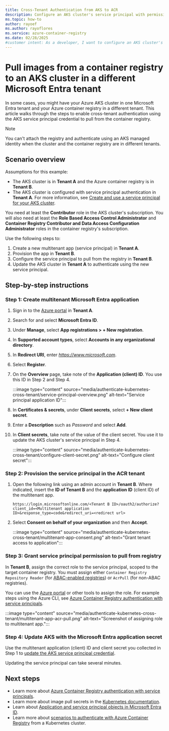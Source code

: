 ```yaml
---
title: Cross-Tenant Authentication from AKS to ACR
description: Configure an AKS cluster's service principal with permissions to access your Azure container registry in a different Microsoft Entra tenant.
ms.topic: how-to
author: rayoef
ms.author: rayoflores
ms.service: azure-container-registry
ms.date: 02/28/2025
#customer intent: As a developer, I want to configure an AKS cluster's service principal with permissions to access my Azure container registry in a different Microsoft Entra tenant so that I can pull images from the registry.
---
```


# Pull images from a container registry to an AKS cluster in a different Microsoft Entra tenant

In some cases, you might have your Azure AKS cluster in one Microsoft Entra tenant and your Azure container registry in a different tenant. This article walks through the steps to enable cross-tenant authentication using the AKS service principal credential to pull from the container registry.

> [!NOTE]
> You can't attach the registry and authenticate using an AKS managed identity when the cluster and the container registry are in different tenants.

## Scenario overview

Assumptions for this example:

* The AKS cluster is in **Tenant A** and the Azure container registry is in **Tenant B**. 
* The AKS cluster is configured with service principal authentication in **Tenant A**. For more information, see [Create and use a service principal for your AKS cluster](/azure/aks/kubernetes-service-principal).

You need at least the **Contributor** role in the AKS cluster's subscription. You will also need at least the **Role Based Access Control Administrator** and **Container Registry Contributor and Data Access Configuration Administrator** roles in the container registry's subscription.

Use the following steps to:

1. Create a new multitenant app (service principal) in **Tenant A**. 
1. Provision the app in **Tenant B**.
1. Configure the service principal to pull from the registry in **Tenant B**.
1. Update the AKS cluster in **Tenant A** to authenticate using the new service principal.

## Step-by-step instructions

<a name='step-1-create-multitenant-azure-ad-application'></a>

### Step 1: Create multitenant Microsoft Entra application

1. Sign in to the [Azure portal](https://portal.azure.com/) in **Tenant A**.
1. Search for and select **Microsoft Entra ID**.
1. Under **Manage**, select **App registrations > + New registration**.
1. In **Supported account types**, select **Accounts in any organizational directory**.
1. In **Redirect URI**, enter *https://www.microsoft.com*.
1. Select **Register**.
1. On the **Overview** page, take note of the **Application (client) ID**. You use this ID in Step 2 and Step 4.

    :::image type="content" source="media/authenticate-kubernetes-cross-tenant/service-principal-overview.png" alt-text="Service principal application ID":::
1. In **Certificates & secrets**, under **Client secrets**, select **+ New client secret**.
1. Enter a **Description** such as *Password* and select **Add**.
1. In **Client secrets**, take note of the value of the client secret. You use it to update the AKS cluster's service principal in Step 4.

    :::image type="content" source="media/authenticate-kubernetes-cross-tenant/configure-client-secret.png" alt-text="Configure client secret":::

### Step 2: Provision the service principal in the ACR tenant

1. Open the following link using an admin account in **Tenant B**. Where indicated, insert the **ID of Tenant B** and the **application ID** (client ID) of the multitenant app.

    ```console
    https://login.microsoftonline.com/<Tenant B ID>/oauth2/authorize?client_id=<Multitenant application ID>&response_type=code&redirect_uri=<redirect url>
    ```

1. Select **Consent on behalf of your organization** and then **Accept**. 
    
    :::image type="content" source="media/authenticate-kubernetes-cross-tenant/multitenant-app-consent.png" alt-text="Grant tenant access to application":::

### Step 3: Grant service principal permission to pull from registry

In **Tenant B**, assign the correct role to the service principal, scoped to the target container registry. You must assign either `Container Registry Repository Reader` (for [ABAC-enabled registries](container-registry-rbac-abac-repository-permissions.md)) or `AcrPull` (for non-ABAC registries).

You can use the [Azure portal](/azure/role-based-access-control/role-assignments-portal) or other tools to assign the role. For example steps using the Azure CLI, see [Azure Container Registry authentication with service principals](container-registry-auth-service-principal.md#use-an-existing-service-principal).

:::image type="content" source="media/authenticate-kubernetes-cross-tenant/multitenant-app-acr-pull.png" alt-text="Screenshot of assigning role to multitenant app.":::

<a name='step-4-update-aks-with-the-azure-ad-application-secret'></a>

### Step 4: Update AKS with the Microsoft Entra application secret

Use the multitenant application (client) ID and client secret you collected in Step 1 to [update the AKS service principal credential](/azure/aks/update-credentials#update-aks-cluster-with-service-principal-credentials).

Updating the service principal can take several minutes.

## Next steps

* Learn more about [Azure Container Registry authentication with service principals](container-registry-auth-service-principal.md).
* Learn more about image pull secrets in the [Kubernetes documentation](https://kubernetes.io/docs/concepts/containers/images/#specifying-imagepullsecrets-on-a-pod).
* Learn about [Application and service principal objects in Microsoft Entra ID](/azure/active-directory/develop/app-objects-and-service-principals).
* Learn more about [scenarios to authenticate with Azure Container Registry](authenticate-kubernetes-options.md) from a Kubernetes cluster.
